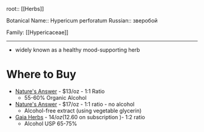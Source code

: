 root:: [[Herbs]]

Botanical Name:: Hypericum perforatum
Russian:: зверобой

Family:	[[Hypericaceae]]

---

- widely known as a healthy mood-supporting herb


# Where to Buy

- [Nature's Answer](https://www.naturesanswer.com/product/st-johns/) - $13/oz - 1:1 Ratio
	- 55-60% Organic Alcohol
- [Nature's Answer](https://www.naturesanswer.com/product/st-johns-wort-alcohol-free-1-oz/) - $17/oz - 1:1 ratio - no alcohol
	- Alcohol-free extract (using vegetable glycerin)
- [Gaia Herbs](https://www.gaiaherbs.com/products/st-johns-wort-liquid-extract) - $14/oz  ($12.60 on subscription )- 1:2 ratio
	- Alcohol USP 65-75% 